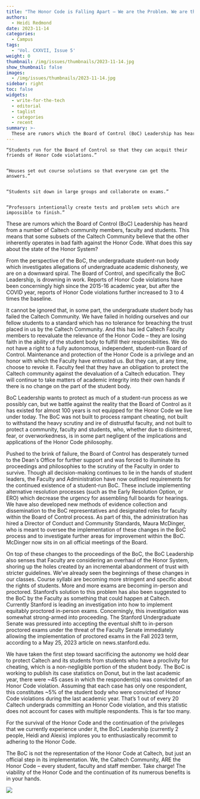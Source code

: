 ```yaml
---
title: "The Honor Code is Falling Apart – We are the Problem. We are the Solution."
authors:
  - Heidi Redmond
date: 2023-11-14
categories:
  - Campus
tags:
  - 'Vol. CXXVII, Issue 5'
weight: 0
thumbnail: /img/issues/thumbnails/2023-11-14.jpg
show_thumbnail: false
images:
  - /img/issues/thumbnails/2023-11-14.jpg
sidebar: right
toc: false
widgets:
  - write-for-the-tech
  - editorial
  - taglist
  - categories
  - recent
summary: >-
  These are rumors which the Board of Control (BoC) Leadership has heard from a number of Caltech community members, faculty and students. This means that some subsets of the Caltech Community believe that the other inherently operates in bad faith against the Honor Code. What does this say about the state of the Honor System?
---
```



    “Students run for the Board of Control so that they can acquit their friends of Honor Code violations.”


    “Houses set out course solutions so that everyone can get the answers.”


    “Students sit down in large groups and collaborate on exams.”


    “Professors intentionally create tests and problem sets which are impossible to finish.”

These are rumors which the Board of Control (BoC) Leadership has heard from a number of Caltech community members, faculty and students. This means that some subsets of the Caltech Community believe that the other inherently operates in bad faith against the Honor Code. What does this say about the state of the Honor System?

From the perspective of the BoC, the undergraduate student-run body which investigates allegations of undergraduate academic dishonesty, we are on a downward spiral. The Board of Control, and specifically the BoC Leadership, is drowning in work. Reports of Honor Code violations have been concerningly high since the 2015-16 academic year, but after the COVID year, reports of Honor Code violations further increased to 3 to 4 times the baseline. 

It cannot be ignored that, in some part, the undergraduate student body has failed the Caltech Community. We have failed in holding ourselves and our fellow students to a standard which has no tolerance for breaching the trust placed in us by the Caltech Community. And this has led Caltech Faculty members to reevaluate the relevance of the Honor Code – they are losing faith in the ability of the student body to fulfill their responsibilities. We do not have a right to a fully autonomous, independent, student-run Board of Control. Maintenance and protection of the Honor Code is a privilege and an honor with which the Faculty have entrusted us. But they can, at any time, choose to revoke it. Faculty feel that they have an obligation to protect the Caltech community against the devaluation of a Caltech education. They will continue to take matters of academic integrity into their own hands if there is no change on the part of the student body.

BoC Leadership wants to protect as much of a student-run process as we possibly can, but we battle against the reality that the Board of Control as it has existed for almost 100 years is not equipped for the Honor Code we live under today. The BoC was not built to process rampant cheating, not built to withstand the heavy scrutiny and ire of distrustful faculty, and not built to protect a community, faculty and students, who, whether due to disinterest, fear, or overworkedness, is in some part negligent of the implications and applications of the Honor Code philosophy. 

Pushed to the brink of failure, the Board of Control has desperately turned to the Dean's Office for further support and was forced to illuminate its proceedings and philosophies to the scrutiny of the Faculty in order to survive. Though all decision-making continues to lie in the hands of student leaders, the Faculty and Administration have now outlined requirements for the continued existence of a student-run BoC. These include implementing alternative resolution processes (such as the Early Resolution Option, or ERO) which decrease the urgency for assembling full boards for hearings. We have also developed new methods of evidence collection and dissemination to the BoC representatives and designated roles for faculty within the Board of Control process. As part of this, the administration has hired a Director of Conduct and Community Standards, Maura McDinger, who is meant to oversee the implementation of these changes in the BoC process and to investigate further areas for improvement within the BoC. McDinger now sits in on all official meetings of the Board. 

On top of these changes to the proceedings of the BoC, the BoC Leadership also senses that Faculty are considering an overhaul of the Honor System, shoring up the holes created by an incremental abandonment of trust with stricter guidelines. We’ve already seen the beginnings of these changes in our classes. Course syllabi are becoming more stringent and specific about the rights of students. More and more exams are becoming in-person and proctored. Stanford’s solution to this problem has also been suggested to the BoC by the Faculty as something that could happen at Caltech. Currently Stanford is leading an investigation into how to implement equitably proctored in-person exams. Concerningly, this investigation was somewhat strong-armed into proceeding. The Stanford Undergraduate Senate was pressured into accepting the eventual shift to in-person proctored exams under the threat of the Faculty Senate immediately allowing the implementation of proctored exams in the Fall 2023 term, according to a May 25, 2023 article on news.stanford.edu.

We have taken the first step toward sacrificing the autonomy we hold dear to protect Caltech and its students from students who have a proclivity for cheating, which is a non-negligible portion of the student body. The BoC is working to publish its case statistics on Donut, but in the last academic year, there were ~45 cases in which the respondent(s) was convicted of an Honor Code violation. Assuming that each case has only one respondent, this constitutes ~5% of the student body who were convicted of Honor Code violations during the last academic year. That’s 1 out of every 20 Caltech undergrads committing an Honor Code violation, and this statistic does not account for cases with multiple respondents. This is far too many. 

For the survival of the Honor Code and the continuation of the privileges that we currently experience under it, the BoC Leadership (currently 2 people, Heidi and Alexis) implores you to enthusiastically recommit to adhering to the Honor Code.

The BoC is not the representation of the Honor Code at Caltech, but just an official step in its implementation. We, the Caltech Community, ARE the Honor Code – every student, faculty and staff member. Take charge! The viability of the Honor Code and the continuation of its numerous benefits is in your hands.

![](/img/2023/nov14/violating-honor-code.png)